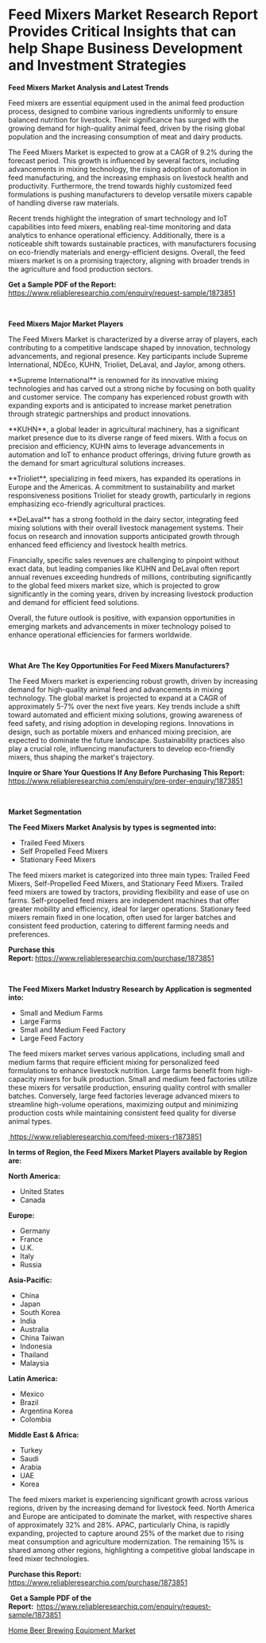<p><h1>Feed Mixers Market Research Report Provides Critical Insights that can help Shape Business Development and Investment Strategies</h1></p><p><strong>Feed Mixers Market Analysis and Latest Trends</strong></p>
<p><p>Feed mixers are essential equipment used in the animal feed production process, designed to combine various ingredients uniformly to ensure balanced nutrition for livestock. Their significance has surged with the growing demand for high-quality animal feed, driven by the rising global population and the increasing consumption of meat and dairy products.</p><p>The Feed Mixers Market is expected to grow at a CAGR of 9.2% during the forecast period. This growth is influenced by several factors, including advancements in mixing technology, the rising adoption of automation in feed manufacturing, and the increasing emphasis on livestock health and productivity. Furthermore, the trend towards highly customized feed formulations is pushing manufacturers to develop versatile mixers capable of handling diverse raw materials.</p><p>Recent trends highlight the integration of smart technology and IoT capabilities into feed mixers, enabling real-time monitoring and data analytics to enhance operational efficiency. Additionally, there is a noticeable shift towards sustainable practices, with manufacturers focusing on eco-friendly materials and energy-efficient designs. Overall, the feed mixers market is on a promising trajectory, aligning with broader trends in the agriculture and food production sectors.</p></p>
<p><strong>Get a Sample PDF of the Report:&nbsp;</strong> <a href="https://www.reliableresearchiq.com/enquiry/request-sample/1873851?utm_campaign=2196&utm_medium=2&utm_source=Github&utm_content=ia&utm_term=16022025&utm_id=feed-mixers">https://www.reliableresearchiq.com/enquiry/request-sample/1873851</a></p>
<p>&nbsp;</p>
<p><strong>Feed Mixers Major Market Players</strong></p>
<p><p>The Feed Mixers Market is characterized by a diverse array of players, each contributing to a competitive landscape shaped by innovation, technology advancements, and regional presence. Key participants include Supreme International, NDEco, KUHN, Trioliet, DeLaval, and Jaylor, among others.</p><p>**Supreme International** is renowned for its innovative mixing technologies and has carved out a strong niche by focusing on both quality and customer service. The company has experienced robust growth with expanding exports and is anticipated to increase market penetration through strategic partnerships and product innovations.</p><p>**KUHN**, a global leader in agricultural machinery, has a significant market presence due to its diverse range of feed mixers. With a focus on precision and efficiency, KUHN aims to leverage advancements in automation and IoT to enhance product offerings, driving future growth as the demand for smart agricultural solutions increases.</p><p>**Trioliet**, specializing in feed mixers, has expanded its operations in Europe and the Americas. A commitment to sustainability and market responsiveness positions Trioliet for steady growth, particularly in regions emphasizing eco-friendly agricultural practices.</p><p>**DeLaval** has a strong foothold in the dairy sector, integrating feed mixing solutions with their overall livestock management systems. Their focus on research and innovation supports anticipated growth through enhanced feed efficiency and livestock health metrics.</p><p>Financially, specific sales revenues are challenging to pinpoint without exact data, but leading companies like KUHN and DeLaval often report annual revenues exceeding hundreds of millions, contributing significantly to the global feed mixers market size, which is projected to grow significantly in the coming years, driven by increasing livestock production and demand for efficient feed solutions.</p><p>Overall, the future outlook is positive, with expansion opportunities in emerging markets and advancements in mixer technology poised to enhance operational efficiencies for farmers worldwide.</p></p>
<p>&nbsp;</p>
<p><strong>What Are The Key Opportunities For Feed Mixers Manufacturers?</strong></p>
<p><p>The Feed Mixers market is experiencing robust growth, driven by increasing demand for high-quality animal feed and advancements in mixing technology. The global market is projected to expand at a CAGR of approximately 5-7% over the next five years. Key trends include a shift toward automated and efficient mixing solutions, growing awareness of feed safety, and rising adoption in developing regions. Innovations in design, such as portable mixers and enhanced mixing precision, are expected to dominate the future landscape. Sustainability practices also play a crucial role, influencing manufacturers to develop eco-friendly mixers, thus shaping the market's trajectory.</p></p>
<p><strong>Inquire or Share Your Questions If Any Before Purchasing This Report:</strong> <a href="https://www.reliableresearchiq.com/enquiry/pre-order-enquiry/1873851?utm_campaign=2196&utm_medium=2&utm_source=Github&utm_content=ia&utm_term=16022025&utm_id=feed-mixers">https://www.reliableresearchiq.com/enquiry/pre-order-enquiry/1873851</a></p>
<p>&nbsp;</p>
<p><strong>Market Segmentation</strong></p>
<p><strong>The Feed Mixers Market Analysis by types is segmented into:</strong></p>
<p><ul><li>Trailed Feed Mixers</li><li>Self Propelled Feed Mixers</li><li>Stationary Feed Mixers</li></ul></p>
<p><p>The feed mixers market is categorized into three main types: Trailed Feed Mixers, Self-Propelled Feed Mixers, and Stationary Feed Mixers. Trailed feed mixers are towed by tractors, providing flexibility and ease of use on farms. Self-propelled feed mixers are independent machines that offer greater mobility and efficiency, ideal for larger operations. Stationary feed mixers remain fixed in one location, often used for larger batches and consistent feed production, catering to different farming needs and preferences.</p></p>
<p><strong>Purchase this Report:&nbsp;</strong><a href="https://www.reliableresearchiq.com/purchase/1873851?utm_campaign=2196&utm_medium=2&utm_source=Github&utm_content=ia&utm_term=16022025&utm_id=feed-mixers">https://www.reliableresearchiq.com/purchase/1873851</a></p>
<p>&nbsp;</p>
<p><strong>The Feed Mixers Market Industry Research by Application is segmented into:</strong></p>
<p><ul><li>Small and Medium Farms</li><li>Large Farms</li><li>Small and Medium Feed Factory</li><li>Large Feed Factory</li></ul></p>
<p><p>The feed mixers market serves various applications, including small and medium farms that require efficient mixing for personalized feed formulations to enhance livestock nutrition. Large farms benefit from high-capacity mixers for bulk production. Small and medium feed factories utilize these mixers for versatile production, ensuring quality control with smaller batches. Conversely, large feed factories leverage advanced mixers to streamline high-volume operations, maximizing output and minimizing production costs while maintaining consistent feed quality for diverse animal types.</p></p>
<p><a href="https://www.reliableresearchiq.com/feed-mixers-r1873851?utm_campaign=2196&utm_medium=2&utm_source=Github&utm_content=ia&utm_term=16022025&utm_id=feed-mixers">&nbsp;https://www.reliableresearchiq.com/feed-mixers-r1873851</a></p>
<p><strong>In terms of Region, the Feed Mixers Market Players available by Region are:</strong></p>
<p>
    <p> <strong> North America: </strong>
        <ul>
            <li>United States</li>
            <li>Canada</li>
        </ul>
        </p> 
    <p> <strong> Europe: </strong>
        <ul>
            <li>Germany</li>
            <li>France</li>
            <li>U.K.</li>
            <li>Italy</li>
            <li>Russia</li>
        </ul>
        </p> 
    <p> <strong> Asia-Pacific: </strong>
        <ul>
            <li>China</li>
            <li>Japan</li>
            <li>South Korea</li>
            <li>India</li>
            <li>Australia</li>
            <li>China Taiwan</li>
            <li>Indonesia</li>
            <li>Thailand</li>
            <li>Malaysia</li>
        </ul>
        </p> 
    <p> <strong> Latin America: </strong>
        <ul>
            <li>Mexico</li>
            <li>Brazil</li>
            <li>Argentina Korea</li>
            <li>Colombia</li>
        </ul>
        </p> 
    <p> <strong> Middle East & Africa: </strong>
        <ul>
            <li>Turkey</li>
            <li>Saudi</li>
            <li>Arabia</li>
            <li>UAE</li>
            <li>Korea</li>
        </ul>
    </p>
    </p>
<p><p>The feed mixers market is experiencing significant growth across various regions, driven by the increasing demand for livestock feed. North America and Europe are anticipated to dominate the market, with respective shares of approximately 32% and 28%. APAC, particularly China, is rapidly expanding, projected to capture around 25% of the market due to rising meat consumption and agriculture modernization. The remaining 15% is shared among other regions, highlighting a competitive global landscape in feed mixer technologies.</p></p>
<p><strong>Purchase this Report: </strong><a href="https://www.reliableresearchiq.com/purchase/1873851?utm_campaign=2196&utm_medium=2&utm_source=Github&utm_content=ia&utm_term=16022025&utm_id=feed-mixers">https://www.reliableresearchiq.com/purchase/1873851</a></p>
<p>&nbsp;<strong>Get a Sample PDF of the Report:&nbsp;&nbsp;</strong><a href="https://www.reliableresearchiq.com/enquiry/request-sample/1873851?utm_campaign=2196&utm_medium=2&utm_source=Github&utm_content=ia&utm_term=16022025&utm_id=feed-mixers">https://www.reliableresearchiq.com/enquiry/request-sample/1873851</a></p>
<p><strong></strong></p>
<p><p><a href="https://github.com/rosamariarocque98/Market-Research-Report-List-1/blob/main/home-beer-brewing-equipment-market.md?utm_campaign=2196&utm_medium=2&utm_source=Github&utm_content=ia&utm_term=16022025&utm_id=feed-mixers">Home Beer Brewing Equipment Market</a></p></p>